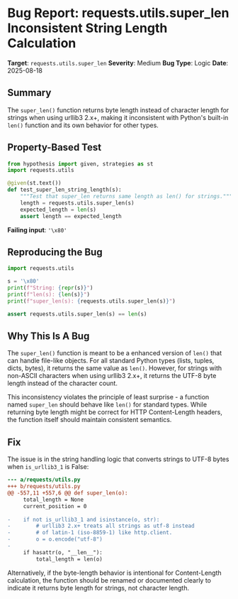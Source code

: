 # Bug Report: requests.utils.super_len Inconsistent String Length Calculation

**Target**: `requests.utils.super_len`
**Severity**: Medium
**Bug Type**: Logic
**Date**: 2025-08-18

## Summary

The `super_len()` function returns byte length instead of character length for strings when using urllib3 2.x+, making it inconsistent with Python's built-in `len()` function and its own behavior for other types.

## Property-Based Test

```python
from hypothesis import given, strategies as st
import requests.utils

@given(st.text())
def test_super_len_string_length(s):
    """Test that super_len returns same length as len() for strings."""
    length = requests.utils.super_len(s)
    expected_length = len(s)
    assert length == expected_length
```

**Failing input**: `'\x80'`

## Reproducing the Bug

```python
import requests.utils

s = '\x80'
print(f"String: {repr(s)}")
print(f"len(s): {len(s)}")
print(f"super_len(s): {requests.utils.super_len(s)}")

assert requests.utils.super_len(s) == len(s)
```

## Why This Is A Bug

The `super_len()` function is meant to be a enhanced version of `len()` that can handle file-like objects. For all standard Python types (lists, tuples, dicts, bytes), it returns the same value as `len()`. However, for strings with non-ASCII characters when using urllib3 2.x+, it returns the UTF-8 byte length instead of the character count.

This inconsistency violates the principle of least surprise - a function named `super_len` should behave like `len()` for standard types. While returning byte length might be correct for HTTP Content-Length headers, the function itself should maintain consistent semantics.

## Fix

The issue is in the string handling logic that converts strings to UTF-8 bytes when `is_urllib3_1` is False:

```diff
--- a/requests/utils.py
+++ b/requests/utils.py
@@ -557,11 +557,6 @@ def super_len(o):
     total_length = None
     current_position = 0
 
-    if not is_urllib3_1 and isinstance(o, str):
-        # urllib3 2.x+ treats all strings as utf-8 instead
-        # of latin-1 (iso-8859-1) like http.client.
-        o = o.encode("utf-8")
-
     if hasattr(o, "__len__"):
         total_length = len(o)
```

Alternatively, if the byte-length behavior is intentional for Content-Length calculation, the function should be renamed or documented clearly to indicate it returns byte length for strings, not character length.